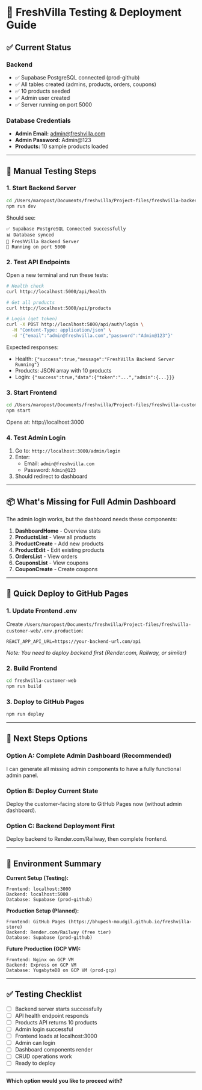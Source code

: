 # 🧪 FreshVilla Testing & Deployment Guide

## ✅ Current Status

### Backend
- ✅ Supabase PostgreSQL connected (prod-github)
- ✅ All tables created (admins, products, orders, coupons)
- ✅ 10 products seeded
- ✅ Admin user created
- ✅ Server running on port 5000

### Database Credentials
- **Admin Email:** admin@freshvilla.com
- **Admin Password:** Admin@123
- **Products:** 10 sample products loaded

---

## 🔧 Manual Testing Steps

### 1. Start Backend Server

```bash
cd /Users/maropost/Documents/freshvilla/Project-files/freshvilla-backend
npm run dev
```

Should see:
```
✅ Supabase PostgreSQL Connected Successfully
📊 Database synced
🚀 FreshVilla Backend Server
📍 Running on port 5000
```

### 2. Test API Endpoints

Open a new terminal and run these tests:

```bash
# Health check
curl http://localhost:5000/api/health

# Get all products
curl http://localhost:5000/api/products

# Login (get token)
curl -X POST http://localhost:5000/api/auth/login \
  -H "Content-Type: application/json" \
  -d '{"email":"admin@freshvilla.com","password":"Admin@123"}'
```

Expected responses:
- Health: `{"success":true,"message":"FreshVilla Backend Server Running"}`
- Products: JSON array with 10 products
- Login: `{"success":true,"data":{"token":"...","admin":{...}}}`

### 3. Start Frontend

```bash
cd /Users/maropost/Documents/freshvilla/Project-files/freshvilla-customer-web
npm start
```

Opens at: http://localhost:3000

### 4. Test Admin Login

1. Go to: `http://localhost:3000/admin/login`
2. Enter:
   - Email: `admin@freshvilla.com`
   - Password: `Admin@123`
3. Should redirect to dashboard

---

## 📦 What's Missing for Full Admin Dashboard

The admin login works, but the dashboard needs these components:

1. **DashboardHome** - Overview stats
2. **ProductsList** - View all products
3. **ProductCreate** - Add new products
4. **ProductEdit** - Edit existing products
5. **OrdersList** - View orders
6. **CouponsList** - View coupons
7. **CouponCreate** - Create coupons

---

## 🚀 Quick Deploy to GitHub Pages

### 1. Update Frontend .env

Create `/Users/maropost/Documents/freshvilla/Project-files/freshvilla-customer-web/.env.production`:

```env
REACT_APP_API_URL=https://your-backend-url.com/api
```

*Note: You need to deploy backend first (Render.com, Railway, or similar)*

### 2. Build Frontend

```bash
cd freshvilla-customer-web
npm run build
```

### 3. Deploy to GitHub Pages

```bash
npm run deploy
```

---

## 🎯 Next Steps Options

### Option A: Complete Admin Dashboard (Recommended)
I can generate all missing admin components to have a fully functional admin panel.

### Option B: Deploy Current State
Deploy the customer-facing store to GitHub Pages now (without admin dashboard).

### Option C: Backend Deployment First
Deploy backend to Render.com/Railway, then complete frontend.

---

## 📝 Environment Summary

**Current Setup (Testing):**
```
Frontend: localhost:3000
Backend: localhost:5000
Database: Supabase (prod-github)
```

**Production Setup (Planned):**
```
Frontend: GitHub Pages (https://bhupesh-moudgil.github.io/freshvilla-store)
Backend: Render.com/Railway (free tier)
Database: Supabase (prod-github)
```

**Future Production (GCP VM):**
```
Frontend: Nginx on GCP VM
Backend: Express on GCP VM
Database: YugabyteDB on GCP VM (prod-gcp)
```

---

## ✅ Testing Checklist

- [ ] Backend server starts successfully
- [ ] API health endpoint responds
- [ ] Products API returns 10 products
- [ ] Admin login successful
- [ ] Frontend loads at localhost:3000
- [ ] Admin can login
- [ ] Dashboard components render
- [ ] CRUD operations work
- [ ] Ready to deploy

---

**Which option would you like to proceed with?**
